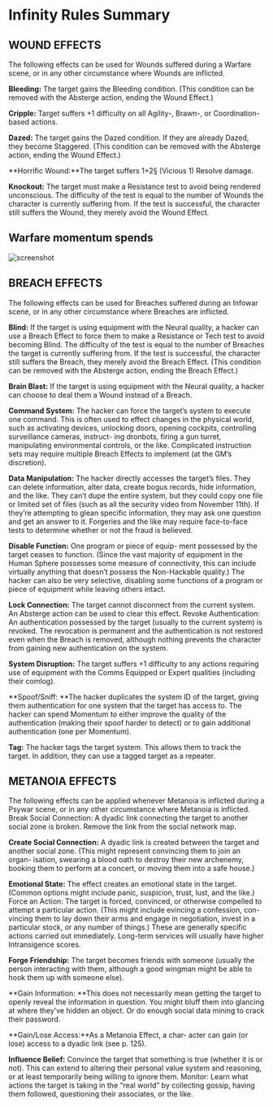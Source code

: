 # Infinity Rules Summary

## WOUND EFFECTS

The following effects can be used for Wounds suffered during a Warfare scene, or in any other circumstance where Wounds are inflicted.

**Bleeding:** The target gains the Bleeding condition. (This condition can be removed with the Absterge action, ending the Wound Effect.)

**Cripple:** Target suffers +1 difficulty on all Agility-, Brawn-, or Coordination-based actions.

**Dazed:** The target gains the Dazed condition. If they are already Dazed, they become Staggered. (This condition can be removed with the Absterge action, ending the Wound Effect.)

**Horrific Wound:**The target suffers 1+2§ (Vicious 1) Resolve damage.

**Knockout:** The target must make a Resistance test to avoid being rendered unconscious. The difficulty of the test is equal to the number of Wounds the character is currently suffering from. If the test is successful, the character still suffers the Wound, they merely avoid the Wound Effect.

## Warfare momentum spends

![screenshot](https://user-images.githubusercontent.com/38347168/168158112-4c09df37-1fb1-4bb5-b1f7-1dac946255b1.png)

## BREACH EFFECTS

The following effects can be used for Breaches suffered during an Infowar scene, or in any other circumstance where Breaches are inflicted.

**Blind:** If the target is using equipment with the Neural quality, a hacker can use a Breach Effect to force them to make a Resistance or Tech test to avoid becoming Blind. The difficulty of the test is equal to the number of Breaches the target is currently suffering from. If the test is successful, the character still suffers the Breach, they merely avoid the Breach Effect. (This condition can be removed with the Absterge action, ending the Breach Effect.)

**Brain Blast:** If the target is using equipment with the Neural quality, a hacker can choose to deal them a Wound instead of a Breach.

**Command System:** The hacker can force the target’s system to execute one command. This is often used to effect changes in the physical world, such as activating devices, unlocking doors, opening cockpits, controlling surveillance cameras, instruct- ing dronbots, firing a gun turret, manipulating environmental controls, or the like. Complicated instruction sets may require multiple Breach Effects to implement (at the GM’s discretion).

**Data Manipulation:** The hacker directly accesses the target’s files. They can delete information, alter data, create bogus records, hide information, and the like. They can’t dupe the entire system, but they could copy one file or limited set of files (such as all the security video from November 11th). If they’re attempting to glean specific information, they may ask one question and get an answer to it. Forgeries and the like may require face-to-face tests to determine whether or not the fraud
is believed.

**Disable Function:** One program or piece of equip- ment possessed by the target ceases to function. (Since the vast majority of equipment in the Human Sphere possesses some measure of connectivity, this can include virtually anything that doesn’t possess the Non-Hackable quality.) The hacker can also be very selective, disabling some functions
of a program or piece of equipment while leaving others intact.

**Lock Connection:** The target cannot disconnect from the current system. An Absterge action can be used to clear this effect.
Revoke Authentication: An authentication possessed by the target (usually to the current system) is revoked. The revocation is permanent and the authentication is not restored even when the Breach is removed, although nothing prevents the character from gaining new authentication on the system.

**System Disruption:** The target suffers +1 difficulty to any actions requiring use of equipment with the Comms Equipped or Expert qualities (including their comlog).

**Spoof/Sniff: **The hacker duplicates the system ID
of the target, giving them authentication for one system that the target has access to. The hacker can spend Momentum to either improve the quality of the authentication (making their spoof harder to detect) or to gain additional authentication (one per Momentum).

**Tag:** The hacker tags the target system. This allows them to track the target. In addition, they can use a tagged target as a repeater.

## METANOIA EFFECTS

The following effects can be applied whenever Metanoia is inflicted during a Psywar scene, or in any other circumstance where Metanoia is inflicted.
Break Social Connection: A dyadic link connecting the target to another social zone is broken. Remove the link from the social network map.

**Create Social Connection:** A dyadic link is created between the target and another social zone. (This might represent convincing them to join an organ- isation, swearing a blood oath to destroy their new archenemy, booking them to perform at a concert, or moving them into a safe house.)

**Emotional State:** The effect creates an emotional state in the target. (Common options might include panic, suspicion, trust, lust, and the like.)
Force an Action: The target is forced, convinced, or otherwise compelled to attempt a particular action. (This might include evincing a confession, con- vincing them to lay down their arms and engage in negotiation, invest in a particular stock, or any number of things.) These are generally specific actions carried out immediately. Long-term services will usually have higher Intransigence scores.

**Forge Friendship:** The target becomes friends with someone (usually the person interacting with them, although a good wingman might be able to hook them up with someone else).

**Gain Information: **This does not necessarily mean getting the target to openly reveal the information in question. You might bluff them into glancing at where they’ve hidden an object. Or do enough social data mining to crack their password.

**Gain/Lose Access:**As a Metanoia Effect, a char- acter can gain (or lose) access to a dyadic link (see p. 125).

**Influence Belief:** Convince the target that something is true (whether it is or not). This can extend to altering their personal value system and reasoning, or at least temporarily being willing to ignore them.
Monitor: Learn what actions the target is taking in the “real world” by collecting gossip, having them followed, questioning their associates, or the like.

